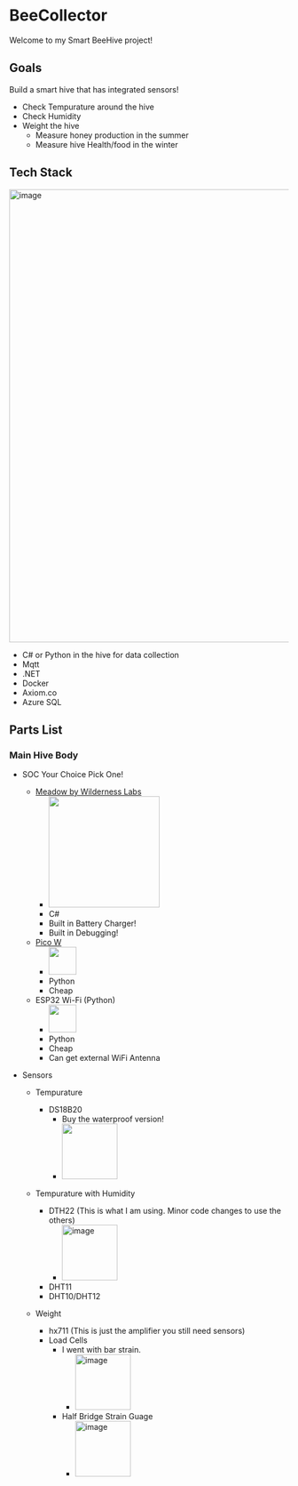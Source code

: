 # BeeCollector
 
Welcome to my Smart BeeHive project!

## Goals

Build a smart hive that has integrated sensors!

* Check Tempurature around the hive
* Check Humidity
* Weight the hive
	* Measure honey production in the summer
	* Measure hive Health/food in the winter

## Tech Stack

<img width="815" alt="image" src="https://user-images.githubusercontent.com/256046/229030376-91b8cd83-5d74-47b9-891d-8cfd5b5d2b0e.png">

* C# or Python in the hive for data collection
* Mqtt
* .NET
* Docker
* Axiom.co
* Azure SQL




## Parts List

### Main Hive Body

* SOC Your Choice Pick One!
	*  [Meadow by Wilderness Labs](https://store.wildernesslabs.co/collections/frontpage/products/meadow-f7-feather) 
		*  <img src="https://user-images.githubusercontent.com/256046/229030914-3c27fc50-fd5f-45cb-b4c0-5cb062de4e49.png" width="200" />
		*  C# 
		*  Built in Battery Charger!
		*  Built in Debugging!
	*  [Pico W](https://www.raspberrypi.com/documentation/microcontrollers/raspberry-pi-pico.html)
		* <img src="https://user-images.githubusercontent.com/256046/229030461-859e5c04-5d1b-453d-940e-9beed4d26356.png" width="50" />
		* Python
		* Cheap
	*  ESP32 Wi-Fi (Python) 
		* <img src="https://user-images.githubusercontent.com/256046/229030829-82062396-c442-4c89-86a3-0e661b85f02a.png" width="50" />
		* Python
		* Cheap
		* Can get external WiFi Antenna 

* Sensors
	* Tempurature
		* DS18B20
			* Buy the waterproof version!
			* <img src="https://user-images.githubusercontent.com/256046/229031421-06aba076-0523-4526-aeb4-7078a82c1e48.png" width="100" />

	* Tempurature with Humidity
		* DTH22 (This is what I am using. Minor code changes to use the others)
			* <img width="100" alt="image" src="https://user-images.githubusercontent.com/256046/229031232-f62bac55-db9a-48a8-b6af-904ac634975a.png">
		* DHT11
		* DHT10/DHT12
	* Weight
		* hx711 (This is just the amplifier you still need sensors)
		* Load Cells
			* I went with bar strain. 
				* <img width="100" alt="image" src="https://user-images.githubusercontent.com/256046/229031552-a55b1538-0406-4c4f-ace0-4b2adcf6c929.png">
			* Half Bridge Strain Guage
				* <img width="100" alt="image" src="https://user-images.githubusercontent.com/256046/229031663-e58606fc-cf4f-4118-8cf1-b12f494f85cf.png">
